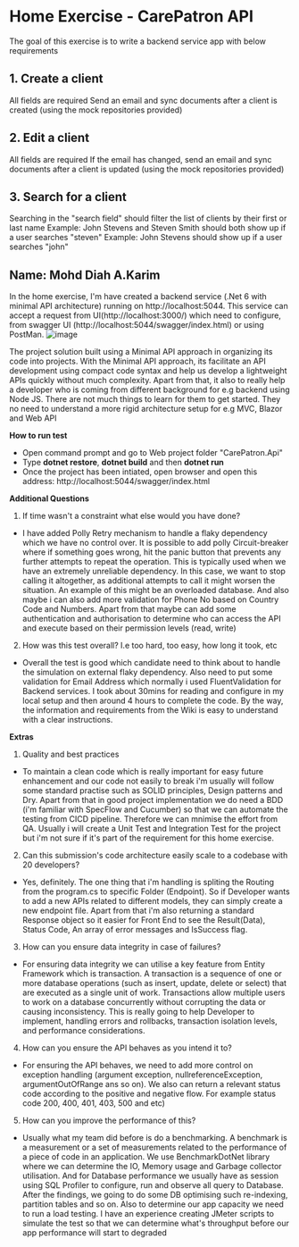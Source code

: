 # **Home Exercise - CarePatron API**
The goal of this exercise is to write a backend service app with below requirements
## 1. Create a client
All fields are required
Send an email and sync documents after a client is created (using the mock repositories provided)
## 2. Edit a client
All fields are required
If the email has changed, send an email and sync documents after a client is updated (using the mock repositories provided)
## 3. Search for a client
Searching in the "search field" should filter the list of clients by their first or last name
Example: John Stevens and Steven Smith should both show up if a user searches "steven"
Example: John Stevens should show up if a user searches "john"

## Name: Mohd Diah A.Karim
In the home exercise, I'm have created a backend service (.Net 6 with minimal API architecture) running on http://localhost:5044. This service can accept a request from UI(http://localhost:3000/) which need to configure, from swagger UI (http://localhost:5044/swagger/index.html) or using PostMan.
![image](https://github.com/Sylar007/CarePatron/assets/5510879/0d5bfa5d-0d81-422f-a0be-7871ae97f07e)

The project solution built using a Minimal API approach in organizing its code into projects.
With the  Minimal API approach, its facilitate an API development using compact code syntax and help us develop a lightweight APIs quickly without much complexity.
Apart from that, it also to really help a developer who is coming from different background for e.g backend using Node JS. There are not much things to learn for them to get started. They no need to understand a more rigid architecture setup for e.g MVC, Blazor and Web API

**How to run test**
- Open command prompt and go to Web project folder "CarePatron.Api"
- Type **dotnet restore**, **dotnet build** and then **dotnet run** 
- Once the project has been intiated, open browser and open this address: http://localhost:5044/swagger/index.html

**Additional Questions**
1. If time wasn't a constraint what else would you have done?
- I have added  Polly Retry mechanism to handle a flaky dependency which we have no control over. It is possible to add polly Circuit-breaker where if something goes wrong, hit the panic button that prevents any further attempts to repeat the operation. This is typically used when we have an extremely unreliable dependency. In this case, we want to stop calling it altogether, as additional attempts to call it might worsen the situation. An example of this might be an overloaded database. And also maybe i can also add more validation for Phone No based on Country Code and Numbers. Apart from that maybe can add some authentication and authorisation to determine who can access the API and execute based on their permission levels (read, write)
  
2. How was this test overall? I.e too hard, too easy, how long it took, etc
- Overall the test is good which candidate need to think about to handle the simulation on external flaky dependency. Also need to put some validation for Email Address which normally i used FluentValidation for Backend services. I took about 30mins for reading and configure in my local setup and then around 4 hours to complete the code. By the way, the information and requirements from the Wiki is easy to understand with a clear instructions.

**Extras**
1. Quality and best practices
- To maintain a clean code which is really important for easy future enhancement and our code not easily to break i'm usually will follow some standard practise such as SOLID principles, Design patterns and Dry. Apart from that in good project implementation we do need a BDD (i'm familiar with SpecFlow and Cucumber) so that we can automate the testing from CICD pipeline. Therefore we can mnimise the effort from QA. Usually i will create a Unit Test and Integration Test for the project but i'm not sure if it's part of the requirement for this home exercise.
2. Can this submission's code architecture easily scale to a codebase with 20 developers?
- Yes, definitely. The one thing that i'm handling is spliting the Routing from the program.cs to specific Folder (Endpoint). So if Developer wants to add a new APIs related to different models, they can simply create a new endpoint file. Apart from that i'm also returning a standard Response object so it easier for Front End to see the Result(Data), Status Code, An array of error messages and IsSuccess flag. 
3. How can you ensure data integrity in case of failures?
- For ensuring data integrity we can utilise a key feature from Entity Framework which is transaction. A transaction is a sequence of one or more database operations (such as insert, update, delete or select) that are executed as a single unit of work. Transactions allow multiple users to work on a database concurrently without corrupting the data or causing inconsistency. This is really going to help Developer to implement, handling errors and rollbacks, transaction isolation levels, and performance considerations. 
4. How can you ensure the API behaves as you intend it to?
- For ensuring the API behaves, we need to add more control on exception handling (argument exception, nullreferenceException, argumentOutOfRange ans so on). We also can return a relevant status code according to the positive and negative flow. For example status code 200, 400, 401, 403, 500 and etc) 
5. How can you improve the performance of this?
- Usually what my team did before is do a benchmarking. A benchmark is a measurement or a set of measurements related to the performance of a piece of code in an application. We use BenchmarkDotNet library where we can determine the IO, Memory usage and Garbage collector utilisation. And for Database performance we usually have as session using SQL Profiler to configure, run and observe all query to Database. After the findings, we going to do some DB optimising such re-indexing, partition tables and so on. Also to determine our app capacity we need to run a load testing. I have an experience creating JMeter scripts to simulate the test so that we can determine what's throughput before our app performance will start to degraded

